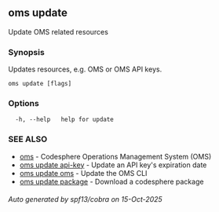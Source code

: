 ## oms update

Update OMS related resources

### Synopsis

Updates resources, e.g. OMS or OMS API keys.

```
oms update [flags]
```

### Options

```
  -h, --help   help for update
```

### SEE ALSO

* [oms](oms.md)	 - Codesphere Operations Management System (OMS)
* [oms update api-key](oms_update_api-key.md)	 - Update an API key's expiration date
* [oms update oms](oms_update_oms.md)	 - Update the OMS CLI
* [oms update package](oms_update_package.md)	 - Download a codesphere package

###### Auto generated by spf13/cobra on 15-Oct-2025
